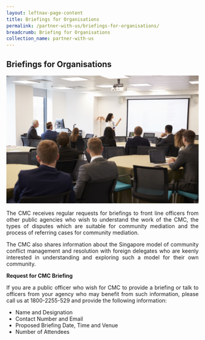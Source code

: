 ```yaml
---
layout: leftnav-page-content
title: Briefings for Organisations
permalink: /partner-with-us/briefings-for-organisations/
breadcrumb: Briefing for Organisations
collection_name: partner-with-us
---
```


Briefings for Organisations
---

<div class="image"><img src="/images/1504167471782.png/" style="width: 600px"></div>

<p style="text-align: justify">The CMC receives regular requests for briefings to front line officers from other public agencies who wish to understand the work of the CMC, the types of disputes which are suitable for community mediation and the process of referring cases for community mediation.</p>

<p style="text-align: justify">The CMC also shares information about the Singapore model of community conflict management and resolution with foreign delegates who are keenly interested in understanding and exploring such a model for their own community.</p>
 
**Request for CMC Briefing**

<p style="text-align: justify">If you are a public officer who wish for CMC to provide a briefing or talk to officers from your agency who may benefit from such information, please call us at 1800-2255-529 and provide the following information:</p>

* Name and Designation
* Contact Number and Email
* Proposed Briefing Date, Time and Venue
* Number of Attendees 
